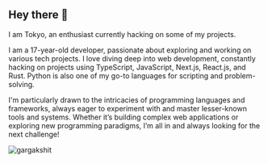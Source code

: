 ## Hey there 👋

I am Tokyo, an enthusiast currently hacking on some of my projects.

I am a 17-year-old developer, passionate about exploring and working on various
tech projects. I love diving deep into web development, constantly hacking on 
projects using TypeScript, JavaScript, Next.js, React.js, and Rust. Python 
is also one of my go-to languages for scripting and problem-solving.

I'm particularly drawn to the intricacies of programming languages and 
frameworks, always eager to experiment with and master lesser-known tools and 
systems. Whether it’s building complex web applications or exploring new programming 
paradigms, I’m all in and always looking for the next challenge!

<p align="left">
  <img
    src="https://komarev.com/ghpvc/?username=111tokyo"
    alt="gargakshit"
  />
</p>
